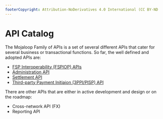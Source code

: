 ```yaml
---
footerCopyright: Attribution-NoDerivatives 4.0 International (CC BY-ND 4.0) | Ericsson, Huawei, Mahindra-Comviva, Telepin, and the Bill & Melinda Gates Foundation under a Creative Commons Attribution-NoDerivatives 4.0 International
---
```


# API Catalog

The Mojaloop Family of APIs is a set of several different APIs that cater for several business or transactional functions. So far, the well defined and adopted APIs are:

- [FSP Interoperability (FSPIOP) APIs](./fspiop/)
- [Administration API]()
- [Settlement API]()
- [Third-party Payment Initiaion (3PPI/PISP) API]()

There are other APIs that are either in active development and design or on the roadmap:

- Cross-network API (FX)
- Reporting API
